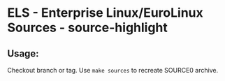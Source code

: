 # ELS - Enterprise Linux/EuroLinux Sources - source-highlight
 
## Usage:
  Checkout branch or tag. Use `make sources` to recreate  SOURCE0 archive.
